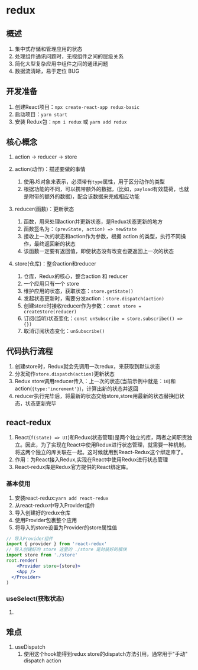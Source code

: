 # redux

## 概述

1. 集中式存储和管理应用的状态
2. 处理组件通讯问题时，无视组件之间的层级关系
3. 简化大型复杂应用中组件之间的通讯问题
4. 数据流清晰，易于定位 BUG

## 开发准备

1. 创建React项目：`npx create-react-app redux-basic`
2. 启动项目：`yarn start`
3. 安装 Redux包：`npm i redux` 或 `yarn add redux`

## 核心概念

1. action -> reducer -> store
2. action(动作)：描述要做的事情

   1. 使用JS对象来表示，必须带有`type`属性，用于区分动作的类型
   2. 根据功能的不同，可以携带额外的数据，(比如，`payload`有效载荷，也就是附带的额外的数据)，配合该数据来完成相应功能

3. reducer(函数)：更新状态
   1. 函数，用来处理action并更新状态，是Redux状态更新的地方
   2. 函数签名为：`(prevState, action) => newState`
   3. 接收上一次的状态和action作为参数，根据 action 的类型，执行不同操作，最终返回新的状态
   4. 该函数一定要有返回值，即使状态没有改变也要返回上一次的状态

4. store(仓库)：整合action和reducer
   1. 仓库，Redux的核心，整合action 和 reducer
   2. 一个应用只有一个 store
   3. 维护应用的状态，获取状态：`store.getState()`
   4. 发起状态更新时，需要分发action：`store.dispatch(action)`
   5. 创建store时接收reducer作为参数：`const store = createStore(reducer)`
   6. 订阅(监听)状态变化：`const unSubscribe = store.subscribe(() => {})`
   7. 取消订阅状态变化：`unSubscribe()`


## 代码执行流程

1. 创建store时，Redux就会先调用一次redux，来获取到默认状态
2. 分发动作`store.dispatch(action)`更新状态
3. Redux store调用reducer传入：上一次的状态(当前示例中就是：`10`)和action(`{type:'increment'}`)，计算出新的状态并返回
4. reducer执行完毕后，将最新的状态交给store,store用最新的状态替换旧状态，状态更新完毕

## react-redux

1. React(`f(state) => UI`)和Redux(状态管理)是两个独立的库，两者之间职责独立。因此，为了实现在React中使用Redux进行状态管理，就需要一种机制，将这两个独立的库关联在一起。这时候就用到React-Redux这个绑定库了。
2. 作用：为React接入Redux,实现在React中使用Redux进行状态管理
3. React-redux库是Redux官方提供的React绑定库。

### 基本使用

1. 安装react-redux:`yarn add react-redux`
2. 从react-redux中导入Provider组件
3. 导入创建好的redux仓库
4. 使用Provider包裹整个应用
5. 将导入的store设置为Provider的store属性值

```jsx
// 导入Provider组件
import { provider } from 'react-redux'
// 导入创建好的 store 这里的 ./store 是封装好的模块
import store from './store'
root.render(
	<Provider store={store}>
  	<App />
  </Provider>
)
```

### useSelect(获取状态)

1. 

## 难点

1. useDispatch
   1. 使用这个hook能得到redux store的dispatch方法引用，通常用于"手动" dispatch action